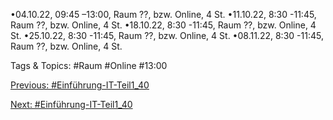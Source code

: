 •04.10.22, 09:45 –13:00, Raum ??, bzw. Online, 4 St. 
•11.10.22, 8:30 -11:45, Raum ??, bzw. Online, 4 St.
•18.10.22, 8:30 -11:45, Raum ??, bzw. Online, 4 St.
•25.10.22, 8:30 -11:45, Raum ??, bzw. Online, 4 St.
•08.11.22, 8:30 -11:45, Raum ??, bzw. Online, 4 St.

   Tags & Topics:
   #Raum
   #Online
   #13:00

[Previous: #Einführung-IT-Teil1_40](Einführung-IT-Teil1_40.md)

[Next: #Einführung-IT-Teil1_40](Einführung-IT-Teil1_40.md)